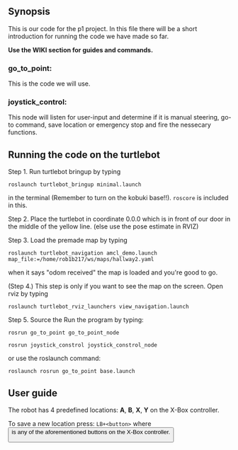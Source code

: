 ## Synopsis

This is our code for the p1 project. In this file there will be a short introduction for running the code we have made so far.

**Use the WIKI section for guides and commands.**

### go_to_point:

This is the code we will use.

### joystick_control:

This node will listen for user-input and determine if it is manual steering, go-to command, save location or emergency stop and fire the nessecary functions.

## Running the code on the turtlebot

Step 1. Run turtlebot bringup by typing 
```
roslaunch turtlebot_bringup minimal.launch
```
in the terminal (Remember to turn on the kobuki base!!). `roscore` is included in this.


Step 2. Place the turtlebot in coordinate 0.0.0 which is in front of our door in the middle of the yellow line. (else use the pose estimate in RVIZ)


Step 3. Load the premade map by typing 
```
roslaunch turtlebot_navigation amcl_demo.launch map_file:=/home/rob1b217/ws/maps/hallway2.yaml
```
when it says "odom received" the map is loaded and you're good to go.


(Step 4.) This step is only if you want to see the map on the screen. Open rviz by typing 
```
roslaunch turtlebot_rviz_launchers view_navigation.launch
```


Step 5. Source the  Run the program by typing:
```
rosrun go_to_point go_to_point_node
```
```
rosrun joystick_constrol joystick_constrol_node
```
or use the roslaunch command:
```
roslaunch rosrun go_to_point base.launch
```
## User guide
The robot has 4 predefined locations: __A__, __B__, __X__, __Y__ on the X-Box controller. 

To save a new location press: `LB+<button>` where <button> is any of the aforementioned buttons on the X-Box controller.
